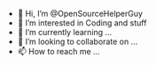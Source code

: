 - 👋 Hi, I’m @OpenSourceHelperGuy
- 👀 I’m interested in Coding and stuff
- 🌱 I’m currently learning ...
- 💞️ I’m looking to collaborate on ...
- 📫 How to reach me ...

<!---
OpenSourceHelperGuy/OpenSourceHelperGuy is a ✨ special ✨ repository because its `README.md` (this file) appears on your GitHub profile.
You can click the Preview link to take a look at your changes.
--->

